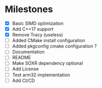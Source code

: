 # Milestones
- [x] Basic SIMD optimization
- [x] Add C++17 support
- [x] Remove Tracy (useless)
- [ ] Added CMake install configuration
- [ ] Added pkgconfig cmake configuration ?
- [ ] Documentation
- [ ] README
- [ ] Make SOXR dependency optional
- [ ] Add License
- [ ] Test arm32 implementation
- [ ] Add CI/CD